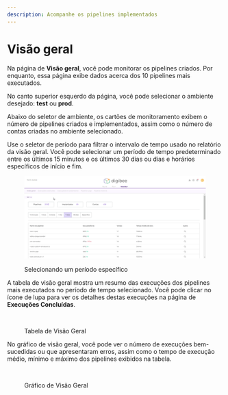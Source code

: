 ```yaml
---
description: Acompanhe os pipelines implementados
---
```


# Visão geral

Na página de **Visão geral**, você pode monitorar os pipelines criados. Por enquanto, essa página exibe dados acerca dos 10 pipelines mais executados.

No canto superior esquerdo da página, você pode selecionar o ambiente desejado: **test** ou **prod**.

Abaixo do seletor de ambiente, os cartões de monitoramento exibem o número de pipelines criados e implementados, assim como o número de contas criadas no ambiente selecionado.

Use o seletor de período para filtrar o intervalo de tempo usado no relatório da visão geral. Você pode selecionar um período de tempo predeterminado entre os últimos 15 minutos e os últimos 30 dias ou dias e horários específicos de início e fim.

<figure><img src="../.gitbook/assets/specific_time_PTBR.gif" alt=""><figcaption><p>Selecionando um período específico</p></figcaption></figure>



A tabela de visão geral mostra um resumo das execuções dos pipelines mais executados no período de tempo selecionado. Você pode clicar no ícone de lupa para ver os detalhes destas execuções na página de **Execuções Concluídas**.

<figure><img src="https://lh6.googleusercontent.com/ChfzcmRiBHWm_QbcRU2Cow1lL8bRwm90C8TE3BqpW6xHijYDWP-JtPjaWWxdB89hV2e37TjvPGj8wpHwrV9o5DNpD-5ecymnzp8dUA-p2V1SyiIiSxQr8BwZT9oyh8MAo1RCkVNdKPhgWJ0RYoryf8IwkIlCNLtx_qqMTyohmZNtVPI_JxmiyADNVXTskA" alt=""><figcaption><p>Tabela de Visão Geral</p></figcaption></figure>

No gráfico de visão geral, você pode ver o número de execuções bem-sucedidas ou que apresentaram erros, assim como o tempo de execução médio, mínimo e máximo dos pipelines exibidos na tabela.

<figure><img src="https://lh6.googleusercontent.com/2Nc6KPcDwKnzh45-xJcZYxLWOLxUwZkZWimNZLt5zZYs_B3BhYOdLzJ-4f0OQvQPMwplnfePG-2AL4fVITYJXYrbcKlZ6MjQ8lz8RyLiCA1-w70I3WFLDObSPRaTkd5FzBiDIgvTk2sg87rNqHuBSpqLqKmuqL-05bhMapENh_nI2ZZTX8doYj643eZQag" alt=""><figcaption><p>Gráfico de Visão Geral</p></figcaption></figure>
